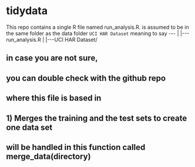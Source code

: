 # tidydata

This repo contains a single R file named run_analysis.R. is assumed to be in the same folder as the data folder `UCI HAR Dataset`
meaning to say
--- |
    |---run_analysis.R
    | 
    |---UCI HAR Dataset/

## in case you are not sure, 
## you can double check with the github repo 
## where this file is based in

## 1) Merges the training and the test sets to create one data set
## will be handled in this function called merge_data(directory)
